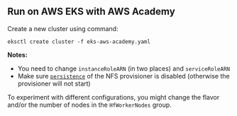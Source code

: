 ## Run on AWS EKS with AWS Academy
Create a new cluster using command:

```eksctl create cluster -f eks-aws-academy.yaml```

**Notes:** 
- You need to change `instanceRoleARN` (in two places) and `serviceRoleARN`
- Make sure [`persistence`](https://github.com/hyperflow-wms/hyperflow-k8s-deployment/blob/c48e87bb61a5f92bb178dd53ba59ecbccc74fa06/charts/hyperflow-ops/values.yaml#L21) of the NFS provisioner is disabled (otherwise the provisioner will not start)

To experiment with different configurations, you might change the flavor and/or the number of nodes in the `HfWorkerNodes` group.

